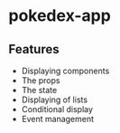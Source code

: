 # pokedex-app

## Features

- Displaying components
- The props
- The state
- Displaying of lists
- Conditional display
- Event management

